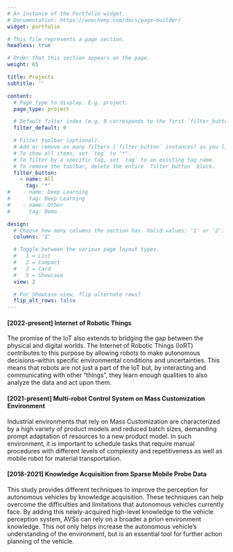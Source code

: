 ```yaml
---
# An instance of the Portfolio widget.
# Documentation: https://wowchemy.com/docs/page-builder/
widget: portfolio

# This file represents a page section.
headless: true

# Order that this section appears on the page.
weight: 65

title: Projects
subtitle: ''

content:
  # Page type to display. E.g. project.
  page_type: project

  # Default filter index (e.g. 0 corresponds to the first `filter_button` instance below).
  filter_default: 0

  # Filter toolbar (optional).
  # Add or remove as many filters (`filter_button` instances) as you like.
  # To show all items, set `tag` to "*".
  # To filter by a specific tag, set `tag` to an existing tag name.
  # To remove the toolbar, delete the entire `filter_button` block.
  filter_button:
    - name: All
      tag: '*'
#    - name: Deep Learning
#      tag: Deep Learning
#    - name: Other
#      tag: Demo

design:
  # Choose how many columns the section has. Valid values: '1' or '2'.
  columns: '2'

  # Toggle between the various page layout types.
  #   1 = List
  #   2 = Compact
  #   3 = Card
  #   5 = Showcase
  view: 2

  # For Showcase view, flip alternate rows?
  flip_alt_rows: false
---
```


<!-- ![image](graph_two.jpg){: style="float: left"; margin-right: 10em; height="25%" width="25%"} ## Some Text On Left!<br>Some Text On Left!<br><br>Some Text On Left!Some Text On Left!Some Text -->
<!-- #https://medium.com/analytics-vidhya/7-advanced-markdown-tips-5a031620bf52 -->
#### [2022-present] Internet of Robotic Things

The promise of the IoT also extends to bridging the gap between the physical and digital worlds. The Internet of Robotic Things (IoRT) contributes to this purpose by allowing robots to make autonomous decisions–within specific environmental conditions and uncertainties. This means that robots are not just a part of the IoT but, by interacting and communicating with other “things”, they learn enough qualities to also analyze the data and act upon them. 

#### [2021-present] Multi-robot Control System on Mass Customization Environment

Industrial environments that rely on Mass Customization are characterized by a high variety of product models and reduced batch sizes, demanding prompt adaptation of resources to a new product model. In such environment, it is important to schedule tasks that require manual procedures with different levels of complexity and repetitiveness as well as mobile robot for material transportation. 

#### [2018-2021] Knowledge Acquisition from Sparse Mobile Probe Data

This study provides different techniques to improve the perception for autonomous vehicles by knowledge acquisition. These techniques can help overcome the difficulties and limitations that autonomous vehicles currently face. By adding this newly-acquired high-level knowledge to the vehicle perception system, AVSs can rely on a broader a priori environment knowledge. This not only helps increase the autonomous vehicle’s understanding of the environment, but is an essential tool for further action planning of the vehicle.